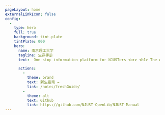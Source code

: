 ```yaml
---
pageLayout: home
externalLinkIcon: false
config:
  -
    type: hero
    full: true
    background: tint-plate
    tintPlate: 000
    hero:
      name: 南京理工大学
      tagline: 生存手册
      text:  One-stop information platform for NJUSTers <br> <h1> The world will not be destroyed by those who do evil,but by those who watch them without doing anything.</h1>

      actions:
        -
          theme: brand
          text: 新生指南 →
          link: /notes/freshGuide/
        -
          theme: alt
          text: Github 
          link: https://github.com/NJUST-OpenLib/NJUST-Manual
---
```


